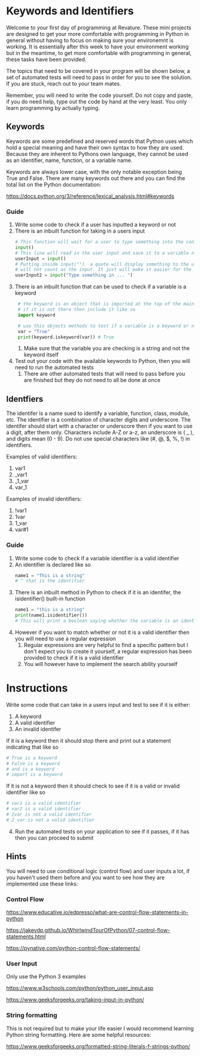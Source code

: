 # Keywords and Identifiers

Welcome to your first day of programming at Revature. These mini projects are designed to get your more comfortable with programming in Python in general without having to focus on making sure your environemnt is working. It is essentially after this week to have your environment working but in the meantime, to get more comfortable with programming in general, these tasks have been provided.

The topics that need to be covered in your program will be shown below, a set of automated tests will need to pass in order for you to see the solution. If you are stuck, reach out to your team mates.

Remember, you will need to write the code yourself. Do not copy and paste, if you do need help, type out the code by hand at the very least. You only learn programming by actually typing.

## Keywords
Keywords are some predefined and reserved words that Python uses which hold a special meaning and have their own syntax to how they are used. Because they are inherent to Pythons own language, they cannot be used as an identifier, name, function, or a variable name. 

Keywords are always lower case, with the only notable exception being True and False. There are many keywords out there and you can find the total list on the Python documentation:

https://docs.python.org/3/reference/lexical_analysis.html#keywords

### Guide
1. Write some code to check if a user has inputted a keyword or not
2. There is an inbuilt function for taking in a users input
     ```python
    # This function will wait for a user to type something into the console
    input() 
    # This line will read in the user input and save it to a variable name
    userInput = input() 
    # Putting inside input("")  a quote will display something to the user in the console but it
    # will not count as the input. It just will make it easier for the user to know what to give
    userInput2 = input("Type something in ... ")
    ```
3. There is an inbuilt function that can be used to check if a variable is a keyword
   ```python
    # the keyword is an object that is imported at the top of the main.py
    # if it is not there then include it like so
    import keyword

    # use this objects methods to test if a variable is a keyword or not, for example
    var = "True"
    print(keyword.iskeyword(var)) # True
   ```
   1. Make sure that the variable you are checking is a string and not the keyword itself
4. Test out your code with the available keywords to Python, then you will need to run the automated tests
    1. There are other automated tests that will need to pass before you are finished but they do not need to all be done at once


## Identfiers

The identifer is a name sued to identify a variable, function, class, module, etc. The identifier is a combination of character digits and underscore. The identifer should start with a character or underscore then if you want to use a digit, after them only. Characters include A-Z or a-z, an underscore is ( _ ), and digits mean (0 - 9). Do not use special characters like (#, @, $, %, !) in identifiers.

Examples of valid identifiers:
1. var1
2. _var1
3. _1_var
4. var_1

Examples of invalid identifiers:
1. !var1
2. 1var
3. 1_var
4. var#1


### Guide
1. Write some code to check if a variable identifier is a valid identifier
2. An identifier is declared like so
   ```python
   name1 = "This is a string"
   # ^ that is the identifier
   ```
3. There is an inbuilt method in Python to check if it is an identifer, the isidentifier() built-in function
   ```python
   name1 = "this is a string"
   print(name1.isidentifier())
   # This will print a boolean saying whether the variable is an identifier
    ```
4. However if you want to match whether or not it is a valid identifier then you will need to use a regular expression
    1. Regular expressions are very helpful to find a specific pattern but I don't expect you to create it yourself, a regular expression has been provided to check if it is a valid identifier
    2. You will however have to implement the search ability yourself 


# Instructions

Write some code that can take in a users input and test to see if it is either:
1. A keyword
2. A valid identifier
3. An invalid identifer

If it is a keyword then it should stop there and print out a statement indicating that like so
```python
# True is a keyword
# False is a keyword
# and is a keyword
# import is a keyword
```

If it is not a keyword then it should check to see if it is a valid or invalid identifier like so
```python
# var1 is a valid identifier
# var2 is a valid identifier
# 1var is not a valid identifier
# 2_var is not a valid identifier
```
4. Run the automated tests on your application to see if it passes, if it has then you can proceed to submit

## Hints
You will need to use conditional logic (control flow) and user inputs a lot, if you haven't used them before and you want to see how they are implemented use these links:

### Control Flow

https://www.educative.io/edpresso/what-are-control-flow-statements-in-python

https://jakevdp.github.io/WhirlwindTourOfPython/07-control-flow-statements.html

https://pynative.com/python-control-flow-statements/

### User Input

Only use the Python 3 examples

https://www.w3schools.com/python/python_user_input.asp

https://www.geeksforgeeks.org/taking-input-in-python/

### String formatting

This is not required but to make your life easier I would recommend learning Python string formatting. Here are some helpful resources:

https://www.geeksforgeeks.org/formatted-string-literals-f-strings-python/

